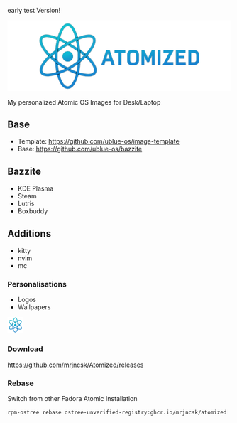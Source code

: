 early test Version!

![Banner](images/Banner.png)

My personalized Atomic OS Images for Desk/Laptop

## Base

- Template: https://github.com/ublue-os/image-template
- Base: https://github.com/ublue-os/bazzite

## Bazzite

- KDE Plasma
- Steam
- Lutris
- Boxbuddy

## Additions

- kitty
- nvim
- mc

### Personalisations

- Logos
- Wallpapers

![Logo](images/Logo.png)

### Download

https://github.com/mrjncsk/Atomized/releases

### Rebase

Switch from other Fadora Atomic Installation

```bash
rpm-ostree rebase ostree-unverified-registry:ghcr.io/mrjncsk/atomized
```

